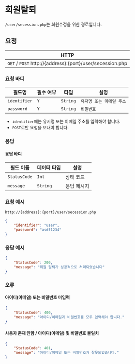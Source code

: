 

# 회원탈퇴
`/user/secession.php`는 회원수정을 위한 경로입니다.

## 요청
|HTTP|
|--|
| `GET` / `POST` http://{address}:{port}/user/secession.php |

### 요청 바디
|필드명|필수 여부|타입|설명|
|--|--|--|--|
| `identifier` | `Y` | `String` | `유저명 또는 이메일 주소` |
| `password` | `Y` | `String` | `비밀번호` |

* `identifier`에는 유저명 또는 이메일 주소를 입력해야 합니다.
* `POST`로만 요청을 보내야 합니다.

### 응답
#### 응답 바디
|필드 이름|데이터 타입|설명|
|--|--|--|
|`StatusCode`|`Int`|상태 코드|
|`message`|`String`|응답 메시지|

### 요청 예시
```url
http://{address}:{port}/user/secession.php
```

```json
{
    "identifier": "user",
    "password": "asdf1234"
}
```

### 응답 예시
```JSON
{
	"StatusCode": 200,
	"message": "회원 탈퇴가 성공적으로 처리되었습니다"
}
```

### 오류
#### 아이디(이메일) 또는 비밀번호 미입력
```JSON
{
	"StatusCode": 400,
	"message": "아이디/이메일과 비밀번호를 모두 입력해야 합니다."
}
```

#### 사용자 존재 안함 / 아이디(이메일) 및 비밀번호 불일치
```JSON
{
	"StatusCode": 401,
	"message": "아이디/이메일 또는 비밀번호가 잘못되었습니다."
}
```
